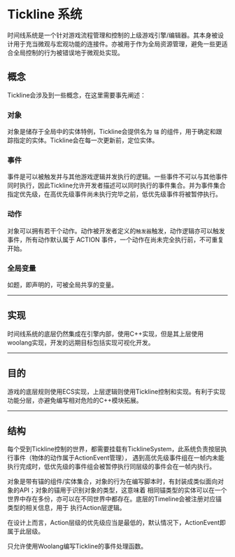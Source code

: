 # Tickline 系统

时间线系统是一个针对游戏流程管理和控制的上级游戏引擎/编辑器。其本身被设计用于充当微观与宏观功能的连接件。亦被用于作为全局资源管理，避免一些更适合全局控制的行为被错误地于微观处实现。

## 概念

Tickline会涉及到一些概念，在这里需要事先阐述：

### 对象

对象是储存于全局中的实体特例，Tickline会提供名为 `锚` 的组件，用于确定和跟踪指定的实体。Tickline会在每一次更新前，定位实体。

### 事件

事件是可以被触发并与其他游戏逻辑并发执行的逻辑。一些事件不可以与其他事件同时执行，因此Tickline允许开发者描述可以同时执行的事件集合。并为事件集合指定优先级，在高优先级事件尚未执行完毕之前，低优先级事件将被暂停执行。

### 动作

对象可以拥有若干个动作。动作被开发者定义的`触发器`触发，动作逻辑亦可以触发事件，所有动作默认属于 ACTION 事件，一个动作在尚未完全执行前，不可重复开始。

### 全局变量

如题，即声明的，可被全局共享的变量。

---

## 实现

时间线系统的底层仍然集成在引擎内部，使用C++实现，但是其上层使用woolang实现，开发的远期目标包括实现可视化开发。

---

## 目的

游戏的底层规则使用ECS实现，上层逻辑则使用Tickline控制和实现。有利于实现功能分层，亦避免编写相对危险的C++模块拓展。

---

## 结构

每个受到Tickline控制的世界，都需要挂载有TicklineSystem，此系统负责按层执行事件（物体的动作属于ActionEvent管理），
遇到高优先级事件组在一帧内未能执行完成时，低优先级的事件组会被暂停执行同层级的事件会在一帧内执行。

对象是带有锚的组件/实体集合，对象的行为在编写脚本时，有封装成类似面向对象的API；对象的锚用于识别对象的类型，这意味着
相同锚类型的实体可以在一个世界中存在多份，亦可以在不同世界中都存在。底层的Timeline会被注册对应锚类型的相关信息，用于
执行Action层逻辑。

在设计上而言，Action层级的优先级应当是最低的，默认情况下，ActionEvent即属于此层级。

只允许使用Woolang编写Tickline的事件处理函数。